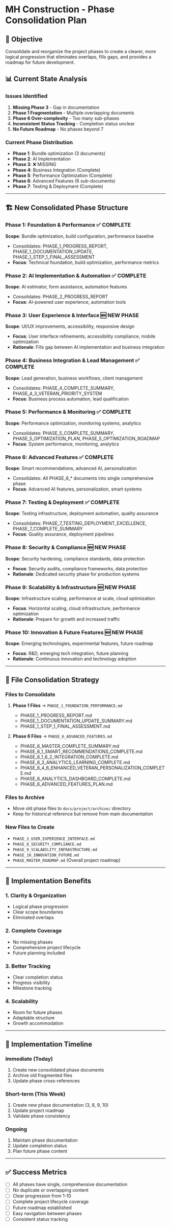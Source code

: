 # MH Construction - Phase Consolidation Plan

## 🎯 Objective

Consolidate and reorganize the project phases to create a clearer, more logical progression that eliminates overlaps, fills gaps, and provides a roadmap for future development.

## 📊 Current State Analysis

### Issues Identified

1. **Missing Phase 3** - Gap in documentation
2. **Phase 1 Fragmentation** - Multiple overlapping documents
3. **Phase 6 Over-complexity** - Too many sub-phases
4. **Inconsistent Status Tracking** - Completion status unclear
5. **No Future Roadmap** - No phases beyond 7

### Current Phase Distribution

- **Phase 1**: Bundle optimization (3 documents)
- **Phase 2**: AI Implementation
- **Phase 3**: ❌ MISSING
- **Phase 4**: Business Integration (Complete)
- **Phase 5**: Performance Optimization (Complete)
- **Phase 6**: Advanced Features (6 sub-documents)
- **Phase 7**: Testing & Deployment (Complete)

---

## 🏗️ New Consolidated Phase Structure

### **Phase 1: Foundation & Performance** ✅ COMPLETE

**Scope**: Bundle optimization, build configuration, performance baseline

- Consolidates: PHASE_1_PROGRESS_REPORT, PHASE_1_DOCUMENTATION_UPDATE, PHASE_1_STEP_1_FINAL_ASSESSMENT
- **Focus**: Technical foundation, build optimization, performance metrics

### **Phase 2: AI Implementation & Automation** ✅ COMPLETE  

**Scope**: AI estimator, form assistance, automation features

- Consolidates: PHASE_2_PROGRESS_REPORT
- **Focus**: AI-powered user experience, automation tools

### **Phase 3: User Experience & Interface** 🆕 NEW PHASE

**Scope**: UI/UX improvements, accessibility, responsive design

- **Focus**: User interface refinements, accessibility compliance, mobile optimization
- **Rationale**: Fills gap between AI implementation and business integration

### **Phase 4: Business Integration & Lead Management** ✅ COMPLETE

**Scope**: Lead generation, business workflows, client management

- Consolidates: PHASE_4_COMPLETE_SUMMARY, PHASE_4_3_VETERAN_PRIORITY_SYSTEM
- **Focus**: Business process automation, lead qualification

### **Phase 5: Performance & Monitoring** ✅ COMPLETE

**Scope**: Performance optimization, monitoring systems, analytics

- Consolidates: PHASE_5_COMPLETE_SUMMARY, PHASE_5_OPTIMIZATION_PLAN, PHASE_5_OPTIMIZATION_ROADMAP
- **Focus**: System performance, monitoring, analytics

### **Phase 6: Advanced Features** ✅ COMPLETE

**Scope**: Smart recommendations, advanced AI, personalization

- Consolidates: All PHASE_6_* documents into single comprehensive phase
- **Focus**: Advanced AI features, personalization, smart systems

### **Phase 7: Testing & Deployment** ✅ COMPLETE

**Scope**: Testing infrastructure, deployment automation, quality assurance

- Consolidates: PHASE_7_TESTING_DEPLOYMENT_EXCELLENCE, PHASE_7_COMPLETE_SUMMARY
- **Focus**: Quality assurance, deployment pipelines

### **Phase 8: Security & Compliance** 🆕 NEW PHASE

**Scope**: Security hardening, compliance standards, data protection

- **Focus**: Security audits, compliance frameworks, data protection
- **Rationale**: Dedicated security phase for production systems

### **Phase 9: Scalability & Infrastructure** 🆕 NEW PHASE

**Scope**: Infrastructure scaling, performance at scale, cloud optimization

- **Focus**: Horizontal scaling, cloud infrastructure, performance optimization
- **Rationale**: Prepare for growth and increased traffic

### **Phase 10: Innovation & Future Features** 🆕 NEW PHASE

**Scope**: Emerging technologies, experimental features, future roadmap

- **Focus**: R&D, emerging tech integration, future planning
- **Rationale**: Continuous innovation and technology adoption

---

## 📁 File Consolidation Strategy

### Files to Consolidate

1. **Phase 1 Files** → `PHASE_1_FOUNDATION_PERFORMANCE.md`
   - PHASE_1_PROGRESS_REPORT.md
   - PHASE_1_DOCUMENTATION_UPDATE_SUMMARY.md  
   - PHASE_1_STEP_1_FINAL_ASSESSMENT.md

2. **Phase 6 Files** → `PHASE_6_ADVANCED_FEATURES.md`
   - PHASE_6_MASTER_COMPLETE_SUMMARY.md
   - PHASE_6_1_SMART_RECOMMENDATIONS_COMPLETE.md
   - PHASE_6_1_6_2_INTEGRATION_COMPLETE.md
   - PHASE_6_3_ANALYTICS_LEARNING_COMPLETE.md
   - PHASE_6_4_6_ENHANCED_VETERAN_PERSONALIZATION_COMPLETE.md
   - PHASE_6_ANALYTICS_DASHBOARD_COMPLETE.md
   - PHASE_6_ADVANCED_FEATURES_PLAN.md

### Files to Archive

- Move old phase files to `docs/project/archive/` directory
- Keep for historical reference but remove from main documentation

### New Files to Create

- `PHASE_3_USER_EXPERIENCE_INTERFACE.md`
- `PHASE_8_SECURITY_COMPLIANCE.md`
- `PHASE_9_SCALABILITY_INFRASTRUCTURE.md`
- `PHASE_10_INNOVATION_FUTURE.md`
- `PHASE_MASTER_ROADMAP.md` (Overall project roadmap)

---

## 🎯 Implementation Benefits

### 1. **Clarity & Organization**

- Logical phase progression
- Clear scope boundaries
- Eliminated overlaps

### 2. **Complete Coverage**

- No missing phases
- Comprehensive project lifecycle
- Future planning included

### 3. **Better Tracking**

- Clear completion status
- Progress visibility
- Milestone tracking

### 4. **Scalability**

- Room for future phases
- Adaptable structure
- Growth accommodation

---

## 📅 Implementation Timeline

### Immediate (Today)

1. Create new consolidated phase documents
2. Archive old fragmented files
3. Update phase cross-references

### Short-term (This Week)

1. Create new phase documentation (3, 8, 9, 10)
2. Update project roadmap
3. Validate phase consistency

### Ongoing

1. Maintain phase documentation
2. Update completion status
3. Plan future phase content

---

## ✅ Success Metrics

- [ ] All phases have single, comprehensive documentation
- [ ] No duplicate or overlapping content
- [ ] Clear progression from 1-10
- [ ] Complete project lifecycle coverage
- [ ] Future roadmap established
- [ ] Easy navigation between phases
- [ ] Consistent status tracking
